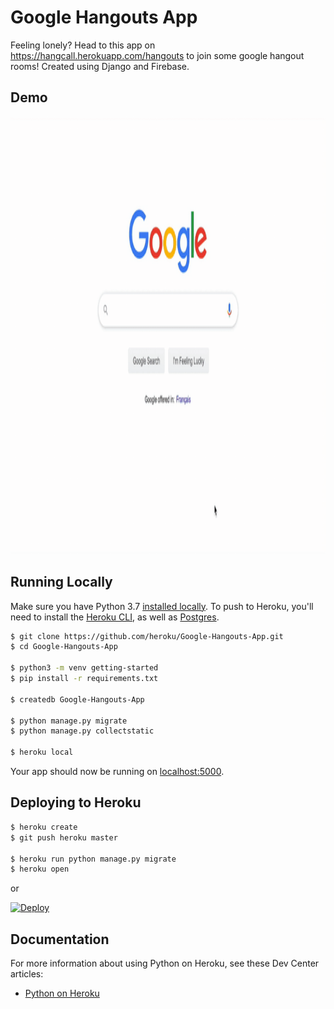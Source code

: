 # Google Hangouts App
Feeling lonely? Head to this app on https://hangcall.herokuapp.com/hangouts to join some google hangout rooms! Created using Django and Firebase.

## Demo
<img src="demo hangcalls.gif"  width="1000" height="700"/>

## Running Locally

Make sure you have Python 3.7 [installed locally](http://install.python-guide.org). To push to Heroku, you'll need to install the [Heroku CLI](https://devcenter.heroku.com/articles/heroku-cli), as well as [Postgres](https://devcenter.heroku.com/articles/heroku-postgresql#local-setup).

```sh
$ git clone https://github.com/heroku/Google-Hangouts-App.git
$ cd Google-Hangouts-App

$ python3 -m venv getting-started
$ pip install -r requirements.txt

$ createdb Google-Hangouts-App

$ python manage.py migrate
$ python manage.py collectstatic

$ heroku local
```

Your app should now be running on [localhost:5000](http://localhost:5000/).

## Deploying to Heroku

```sh
$ heroku create
$ git push heroku master

$ heroku run python manage.py migrate
$ heroku open
```
or

[![Deploy](https://www.herokucdn.com/deploy/button.svg)](https://heroku.com/deploy)

## Documentation

For more information about using Python on Heroku, see these Dev Center articles:

- [Python on Heroku](https://devcenter.heroku.com/categories/python)

